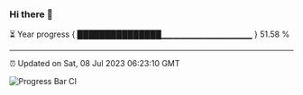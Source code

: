 ### Hi there 👋

⏳ Year progress { ███████████████▁▁▁▁▁▁▁▁▁▁▁▁▁▁▁ } 51.58 %

---

⏰ Updated on Sat, 08 Jul 2023 06:23:10 GMT

![Progress Bar CI](https://github.com/ZhaoGui/ZhaoGui/workflows/Progress%20Bar%20CI/badge.svg)
